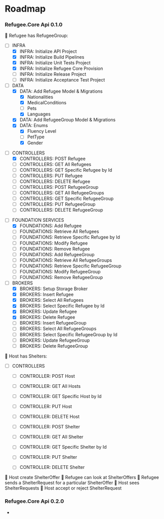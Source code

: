 # Roadmap

### Refugee.Core Api 0.1.0

🎯 Refugee has RefugeeGroup:
- [ ] INFRA
	- [x] INFRA: Initialize API Project
	- [x] INFRA: Initialize Build Pipelines
	- [x] INFRA: Initialize Unit Tests Project
	- [x] INFRA: Initialize Refugee Core Provision 
	- [ ] INFRA: Initialize Release Project
	- [ ] INFRA: Initialize Acceptance Test Project

- [ ] DATA
	- [x] DATA: Add Refugee Model & Migrations
		- [x] Nationalities
		- [x] MedicalConditions
		- [ ] Pets
		- [x] Languages
	- [x] DATA: Add RefugeeGroup Model & Migrations
	- [x] DATA: Enums 
		- [x] Fluency Level
		- [ ] PetType
		- [x] Gender

* [ ] CONTROLLERS
	* [x] CONTROLLERS: POST Refugee
	* [ ] CONTROLLERS: GET All Refugees
	* [ ] CONTROLLERS: GET Specific Refugee by Id
	* [ ] CONTROLLERS: PUT Refugee
	* [ ] CONTROLLERS: DELETE Refugee
	* [ ] CONTROLLERS: POST RefugeeGroup
	* [ ] CONTROLLERS: GET All RefugeeGroups
	* [ ] CONTROLLERS: GET Specific RefugeeGroup
	* [ ] CONTROLLERS: PUT RefugeeGroup
	* [ ] CONTROLLERS: DELETE RefugeeGroup

- [ ] FOUNDATION SERVICES 
	- [x] FOUNDATIONS: Add Refugee
	* [ ] FOUNDATIONS: Retrieve All Refugees
	* [ ] FOUNDATIONS: Retrieve Specific Refugee by Id
	* [ ] FOUNDATIONS: Modify Refugee 
	* [ ] FOUNDATIONS: Remove Refugee
	- [ ] FOUNDATIONS: Add RefugeeGroup
	* [ ] FOUNDATIONS: Retrieve All RefugeeGroups
	* [ ] FOUNDATIONS: Retrieve Specific RefugeeGroup
	* [ ] FOUNDATIONS: Modify RefugeeGroup
	* [ ] FOUNDATIONS: Remove RefugeeGroup

- [ ] BROKERS
	- [x] BROKERS: Setup Storage Broker
	- [x] BROKERS: Insert Refugee
	* [x] BROKERS: Select All Refugees
	* [x] BROKERS: Select Specific Refugee by Id
	- [x] BROKERS: Update Refugee
	* [x] BROKERS: Delete Refugee
	- [ ] BROKERS: Insert RefugeeGroup
	* [ ] BROKERS: Select All RefugeeGroups
	* [ ] BROKERS: Select Specific RefugeeGroup by Id
	- [ ] BROKERS: Update RefugeeGroup
	* [ ] BROKERS: Delete RefugeeGroup

🎯 Host has Shelters:
* [ ] CONTROLLERS
	* [ ] CONTROLLER: POST Host
	* [ ] CONTROLLER: GET All Hosts
	* [ ] CONTROLLER: GET Specific Host by Id
	* [ ] CONTROLLER: PUT Host
	* [ ] CONTROLLER: DELETE Host
	* [ ] CONTROLLER: POST Shelter
	* [ ] CONTROLLER: GET All Shelter
	* [ ] CONTROLLER: GET Specific Shelter by Id
	* [ ] CONTROLLER: PUT Shelter
	* [ ] CONTROLLER: DELETE Shelter


🎯 Host create ShelterOffer
🎯 Refugee can look at ShelterOffers
🎯 Refugee sends a ShelterRequest for a particular ShelterOffer
🎯 Host sees ShelterRequests
🎯 Host accept or reject ShelterRequest

### Refugee.Core Api 0.2.0

*
